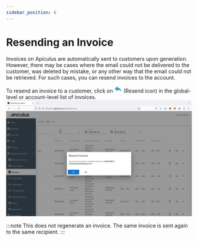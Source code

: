 ```yaml
---
sidebar_position: 6
---
```

# Resending an Invoice

Invoices on Apiculus are automatically sent to customers upon generation. However, there may be cases where the email could not be delivered to the customer, was deleted by mistake, or any other way that the email could not be retrieved. For such cases, you can resend invoices to the account. 

To resend an invoice to a customer, click on ![Resent icon](img/resendicon.png)  (Resend icon) in the global-level or account-level list of invoices.
![Resending an Invoice](img/ResendinganInvoice.png)

:::note
This does not regenerate an invoice. The same invoice is sent again to the same recipient.
:::




